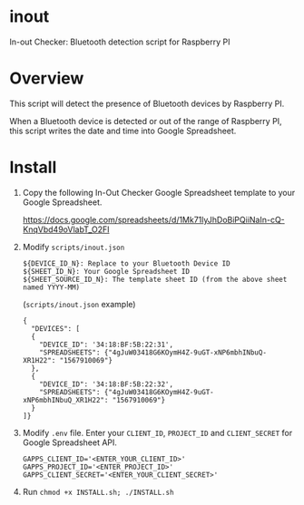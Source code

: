 # inout
In-out Checker: Bluetooth detection script for Raspberry PI

# Overview
This script will detect the presence of Bluetooth devices by Raspberry PI.

When a Bluetooth device is detected or out of the range of Raspberry PI, this script writes the date and time into
Google Spreadsheet.

# Install
1. Copy the following In-Out Checker Google Spreadsheet template to your Google Spreadsheet.

   https://docs.google.com/spreadsheets/d/1Mk71lyJhDoBiPQiiNaIn-cQ-KnqVbd49oVlabT_O2FI

2. Modify `scripts/inout.json`

   ```
   ${DEVICE_ID_N}: Replace to your Bluetooth Device ID
   ${SHEET_ID_N}: Your Google Spreadsheet ID
   ${SHEET_SOURCE_ID_N}: The template sheet ID (from the above sheet named YYYY-MM)
   ```

   (`scripts/inout.json` example)

   ```
   {
     "DEVICES": [
     {
       "DEVICE_ID": '34:18:BF:5B:22:31',
       "SPREADSHEETS": {"4gJuW03418G6KOymH4Z-9uGT-xNP6mbhINbuQ-XR1H22": "1567910069"}
     },
     {
       "DEVICE_ID": '34:18:BF:5B:22:32',
       "SPREADSHEETS": {"4gJuW03418G6KOymH4Z-9uGT-xNP6mbhINbuQ_XR1H22": "1567910069"}
     }
   ]}
   ```

3. Modify `.env` file.  Enter your `CLIENT_ID`, `PROJECT_ID` and `CLIENT_SECRET` for Google Spreadsheet API. 

   ```
   GAPPS_CLIENT_ID='<ENTER_YOUR_CLIENT_ID>'
   GAPPS_PROJECT_ID='<ENTER_PROJECT_ID>'
   GAPPS_CLIENT_SECRET='<ENTER_YOUR_CLIENT_SECRET>'
   ```

4. Run `chmod +x INSTALL.sh; ./INSTALL.sh`